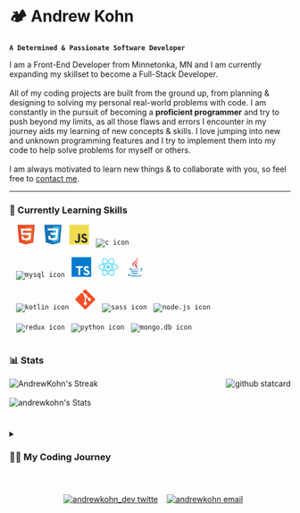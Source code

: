 # 🏕️ Andrew Kohn 

**`A Determined & Passionate Software Developer`**
<br/>

I am a Front-End Developer from Minnetonka, MN and I am currently expanding my skillset to become a Full-Stack Developer. <br/><br/>
All of my coding projects are built from the ground up, from planning & designing to solving my personal real-world problems with code. I am constantly in the pursuit of becoming a <strong>proficient programmer</strong> and try to push beyond my limits, as all those flaws and errors I encounter in my journey aids my learning of new concepts & skills. I love jumping into new and unknown programming features and I try to implement them into my code to help solve problems for myself or others.<br/><br/>
I am always motivated to learn new things & to collaborate with you, so feel free to <a href="mailto:contact@kohnandrew.com">contact me</a>.

---

### 🧰 Currently Learning Skills

&nbsp;&nbsp;
<code><img height="36px" src="https://raw.githubusercontent.com/devicons/devicon/master/icons/html5/html5-original.svg" alt="html5 icon" /></code>
&nbsp;
<code><img height="36px" src="https://raw.githubusercontent.com/devicons/devicon/master/icons/css3/css3-original.svg" alt="css3 icon" /></code>
&nbsp;
<code><img height="36px" src="https://raw.githubusercontent.com/devicons/devicon/master/icons/javascript/javascript-original.svg" alt="javascript icon" /></code>
&nbsp;
<code><img height="36px" src="https://cdn.jsdelivr.net/npm/simple-icons@3.12.2/icons/c.svg" alt="c icon" /></code>
<br/><br/>
&nbsp;&nbsp;
<code><img height="36px" src="https://cdn.jsdelivr.net/npm/simple-icons@3.12.2/icons/mysql.svg" alt="mysql icon" /></code>
&nbsp;
<code><img height="36px" src="https://raw.githubusercontent.com/devicons/devicon/master/icons/typescript/typescript-original.svg" alt="typescript icon" /></code>
&nbsp;
<code><img height="36px" src="https://raw.githubusercontent.com/devicons/devicon/master/icons/react/react-original.svg" alt="react icon" /></code>
&nbsp;
<code><img height="36px" src="https://raw.githubusercontent.com/devicons/devicon/master/icons/java/java-original.svg" alt="java icon" /></code>
<br/><br/>
&nbsp;&nbsp;
<code><img height="36px" src="https://cdn.jsdelivr.net/npm/simple-icons@3.12.2/icons/kotlin.svg" alt="kotlin icon"></code>
&nbsp;
<code><img height="36px" src="https://raw.githubusercontent.com/devicons/devicon/master/icons/git/git-original.svg" alt="git icon" /></code>
&nbsp;
<code><img height="36px" src="https://cdn.jsdelivr.net/npm/simple-icons@3.12.2/icons/sass.svg" alt="sass icon" /></code>
&nbsp;
<code><img height="36px" src="https://cdn.jsdelivr.net/npm/simple-icons@3.12.2/icons/node-dot-js.svg" alt="node.js icon" /></code>
<br/><br/>
&nbsp;&nbsp; <code><img height="36px" src="https://cdn.jsdelivr.net/npm/simple-icons@3.12.2/icons/redux.svg" alt="redux icon" /></code>
&nbsp;
<code><img height="36px" src="https://cdn.jsdelivr.net/npm/simple-icons@3.12.2/icons/python.svg" alt="python icon" /></code>
&nbsp;
<code><img height="36px" src="https://cdn.jsdelivr.net/npm/simple-icons@3.12.2/icons/mongodb.svg" alt="mongo.db icon" /></code>

#

### 📊 Stats

![AndrewKohn's Streak](https://github-readme-streak-stats.herokuapp.com/?user=AndrewKohn&theme=darcula&hide_border=false)
<img align="right" alt="github statcard" src="https://github-readme-stats.vercel.app/api/top-langs/?username=andrewkohn&theme=tokyonight&show_icons=true&hide_border=false&layout=compact" />
<br/><br/>
![andrewkohn's Stats](https://github-readme-stats.vercel.app/api?username=andrewkohn&theme=tokyonight&show_icons=true&hide_border=false&count_private=true)
#

<details>
  <summary><h3>👨‍💻 My Coding Journey</h3></summary>
  [TODO] finish later
</details>

#

<div align="center">&nbsp;&nbsp;
<a href="https://twitter.com/andrewkohn_dev" target="blank"><img align="center" src="https://raw.githubusercontent.com/rahuldkjain/github-profile-readme-generator/master/src/images/icons/Social/twitter.svg" alt="andrewkohn_dev twitte" height="30" width="40" /></a>
&nbsp;&nbsp;
<a href="mailto: andy@akohn.dev" target="blank"><img align="center" src="https://cdn-icons-png.flaticon.com/512/552/552486.png" alt="andrewkohn email" height="30" width="30" /></a></div>
